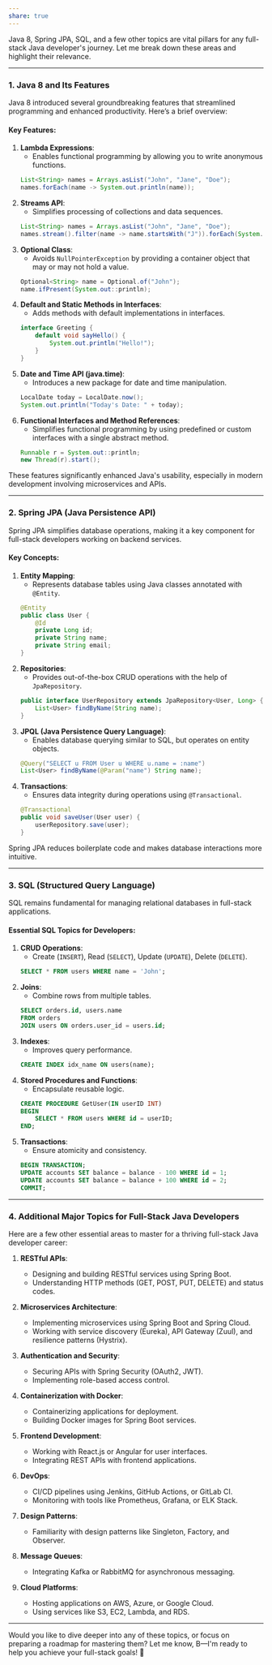 ```yaml
---
share: true
---
```


Java 8, Spring JPA, SQL, and a few other topics are vital pillars for any full-stack Java developer's journey. Let me break down these areas and highlight their relevance.

---

### **1. Java 8 and Its Features**
Java 8 introduced several groundbreaking features that streamlined programming and enhanced productivity. Here’s a brief overview:

#### **Key Features:**
1. **Lambda Expressions**:
   - Enables functional programming by allowing you to write anonymous functions.
   ```java
   List<String> names = Arrays.asList("John", "Jane", "Doe");
   names.forEach(name -> System.out.println(name));
   ```
2. **Streams API**:
   - Simplifies processing of collections and data sequences.
   ```java
   List<String> names = Arrays.asList("John", "Jane", "Doe");
   names.stream().filter(name -> name.startsWith("J")).forEach(System.out::println);
   ```
3. **Optional Class**:
   - Avoids `NullPointerException` by providing a container object that may or may not hold a value.
   ```java
   Optional<String> name = Optional.of("John");
   name.ifPresent(System.out::println);
   ```
4. **Default and Static Methods in Interfaces**:
   - Adds methods with default implementations in interfaces.
   ```java
   interface Greeting {
       default void sayHello() {
           System.out.println("Hello!");
       }
   }
   ```
5. **Date and Time API (java.time)**:
   - Introduces a new package for date and time manipulation.
   ```java
   LocalDate today = LocalDate.now();
   System.out.println("Today's Date: " + today);
   ```
6. **Functional Interfaces and Method References**:
   - Simplifies functional programming by using predefined or custom interfaces with a single abstract method.
   ```java
   Runnable r = System.out::println;
   new Thread(r).start();
   ```

These features significantly enhanced Java's usability, especially in modern development involving microservices and APIs.

---

### **2. Spring JPA (Java Persistence API)**
Spring JPA simplifies database operations, making it a key component for full-stack developers working on backend services.

#### **Key Concepts:**
1. **Entity Mapping**:
   - Represents database tables using Java classes annotated with `@Entity`.
   ```java
   @Entity
   public class User {
       @Id
       private Long id;
       private String name;
       private String email;
   }
   ```
2. **Repositories**:
   - Provides out-of-the-box CRUD operations with the help of `JpaRepository`.
   ```java
   public interface UserRepository extends JpaRepository<User, Long> {
       List<User> findByName(String name);
   }
   ```
3. **JPQL (Java Persistence Query Language)**:
   - Enables database querying similar to SQL, but operates on entity objects.
   ```java
   @Query("SELECT u FROM User u WHERE u.name = :name")
   List<User> findByName(@Param("name") String name);
   ```
4. **Transactions**:
   - Ensures data integrity during operations using `@Transactional`.
   ```java
   @Transactional
   public void saveUser(User user) {
       userRepository.save(user);
   }
   ```

Spring JPA reduces boilerplate code and makes database interactions more intuitive.

---

### **3. SQL (Structured Query Language)**
SQL remains fundamental for managing relational databases in full-stack applications.

#### **Essential SQL Topics for Developers**:
1. **CRUD Operations**:
   - Create (`INSERT`), Read (`SELECT`), Update (`UPDATE`), Delete (`DELETE`).
   ```sql
   SELECT * FROM users WHERE name = 'John';
   ```
2. **Joins**:
   - Combine rows from multiple tables.
   ```sql
   SELECT orders.id, users.name 
   FROM orders 
   JOIN users ON orders.user_id = users.id;
   ```
3. **Indexes**:
   - Improves query performance.
   ```sql
   CREATE INDEX idx_name ON users(name);
   ```
4. **Stored Procedures and Functions**:
   - Encapsulate reusable logic.
   ```sql
   CREATE PROCEDURE GetUser(IN userID INT)
   BEGIN
       SELECT * FROM users WHERE id = userID;
   END;
   ```
5. **Transactions**:
   - Ensure atomicity and consistency.
   ```sql
   BEGIN TRANSACTION;
   UPDATE accounts SET balance = balance - 100 WHERE id = 1;
   UPDATE accounts SET balance = balance + 100 WHERE id = 2;
   COMMIT;
   ```

---

### **4. Additional Major Topics for Full-Stack Java Developers**
Here are a few other essential areas to master for a thriving full-stack Java developer career:

1. **RESTful APIs**:
   - Designing and building RESTful services using Spring Boot.
   - Understanding HTTP methods (GET, POST, PUT, DELETE) and status codes.

2. **Microservices Architecture**:
   - Implementing microservices using Spring Boot and Spring Cloud.
   - Working with service discovery (Eureka), API Gateway (Zuul), and resilience patterns (Hystrix).

3. **Authentication and Security**:
   - Securing APIs with Spring Security (OAuth2, JWT).
   - Implementing role-based access control.

4. **Containerization with Docker**:
   - Containerizing applications for deployment.
   - Building Docker images for Spring Boot services.

5. **Frontend Development**:
   - Working with React.js or Angular for user interfaces.
   - Integrating REST APIs with frontend applications.

6. **DevOps**:
   - CI/CD pipelines using Jenkins, GitHub Actions, or GitLab CI.
   - Monitoring with tools like Prometheus, Grafana, or ELK Stack.

7. **Design Patterns**:
   - Familiarity with design patterns like Singleton, Factory, and Observer.

8. **Message Queues**:
   - Integrating Kafka or RabbitMQ for asynchronous messaging.

9. **Cloud Platforms**:
   - Hosting applications on AWS, Azure, or Google Cloud.
   - Using services like S3, EC2, Lambda, and RDS.

---

Would you like to dive deeper into any of these topics, or focus on preparing a roadmap for mastering them? Let me know, B—I'm ready to help you achieve your full-stack goals! 🚀